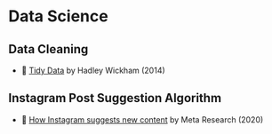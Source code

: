 # Data Science

## Data Cleaning

* :scroll: [Tidy Data] by Hadley Wickham (2014)

[Tidy Data]: https://www.jstatsoft.org/article/view/v059i10

## Instagram Post Suggestion Algorithm

* :scroll: [How Instagram suggests new content] by Meta Research (2020)

[How Instagram suggests new content]: https://engineering.fb.com/2020/12/10/web/how-instagram-suggests-new-content/?utm_source=substack&utm_medium=email
